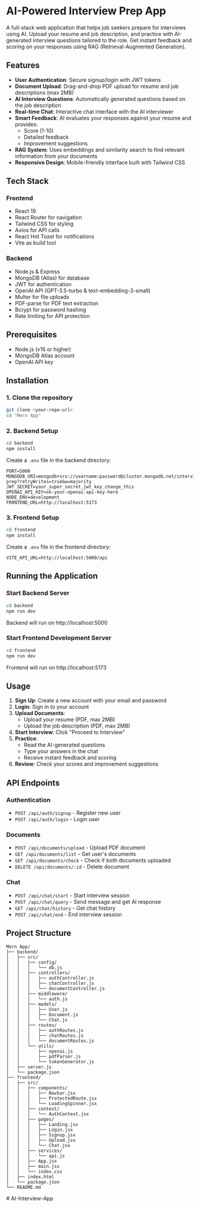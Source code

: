 # AI-Powered Interview Prep App

A full-stack web application that helps job seekers prepare for interviews using AI. Upload your resume and job description, and practice with AI-generated interview questions tailored to the role. Get instant feedback and scoring on your responses using RAG (Retrieval-Augmented Generation).

## Features

- **User Authentication**: Secure signup/login with JWT tokens
- **Document Upload**: Drag-and-drop PDF upload for resume and job descriptions (max 2MB)
- **AI Interview Questions**: Automatically generated questions based on the job description
- **Real-time Chat**: Interactive chat interface with the AI interviewer
- **Smart Feedback**: AI evaluates your responses against your resume and provides:
  - Score (1-10)
  - Detailed feedback
  - Improvement suggestions
- **RAG System**: Uses embeddings and similarity search to find relevant information from your documents
- **Responsive Design**: Mobile-friendly interface built with Tailwind CSS

## Tech Stack

### Frontend
- React 19
- React Router for navigation
- Tailwind CSS for styling
- Axios for API calls
- React Hot Toast for notifications
- Vite as build tool

### Backend
- Node.js & Express
- MongoDB (Atlas) for database
- JWT for authentication
- OpenAI API (GPT-3.5-turbo & text-embedding-3-small)
- Multer for file uploads
- PDF-parse for PDF text extraction
- Bcrypt for password hashing
- Rate limiting for API protection

## Prerequisites

- Node.js (v16 or higher)
- MongoDB Atlas account
- OpenAI API key

## Installation

### 1. Clone the repository

```bash
git clone <your-repo-url>
cd "Mern App"
```

### 2. Backend Setup

```bash
cd backend
npm install
```

Create a `.env` file in the backend directory:

```env
PORT=5000
MONGODB_URI=mongodb+srv://username:password@cluster.mongodb.net/interview-prep?retryWrites=true&w=majority
JWT_SECRET=your_super_secret_jwt_key_change_this
OPENAI_API_KEY=sk-your-openai-api-key-here
NODE_ENV=development
FRONTEND_URL=http://localhost:5173
```

### 3. Frontend Setup

```bash
cd frontend
npm install
```

Create a `.env` file in the frontend directory:

```env
VITE_API_URL=http://localhost:5000/api
```

## Running the Application

### Start Backend Server

```bash
cd backend
npm run dev
```

Backend will run on http://localhost:5000

### Start Frontend Development Server

```bash
cd frontend
npm run dev
```

Frontend will run on http://localhost:5173

## Usage

1. **Sign Up**: Create a new account with your email and password
2. **Login**: Sign in to your account
3. **Upload Documents**:
   - Upload your resume (PDF, max 2MB)
   - Upload the job description (PDF, max 2MB)
4. **Start Interview**: Click "Proceed to Interview"
5. **Practice**:
   - Read the AI-generated questions
   - Type your answers in the chat
   - Receive instant feedback and scoring
6. **Review**: Check your scores and improvement suggestions

## API Endpoints

### Authentication
- `POST /api/auth/signup` - Register new user
- `POST /api/auth/login` - Login user

### Documents
- `POST /api/documents/upload` - Upload PDF document
- `GET /api/documents/list` - Get user's documents
- `GET /api/documents/check` - Check if both documents uploaded
- `DELETE /api/documents/:id` - Delete document

### Chat
- `POST /api/chat/start` - Start interview session
- `POST /api/chat/query` - Send message and get AI response
- `GET /api/chat/history` - Get chat history
- `POST /api/chat/end` - End interview session

## Project Structure

```
Mern App/
├── backend/
│   ├── src/
│   │   ├── config/
│   │   │   └── db.js
│   │   ├── controllers/
│   │   │   ├── authController.js
│   │   │   ├── chatController.js
│   │   │   └── documentController.js
│   │   ├── middleware/
│   │   │   └── auth.js
│   │   ├── models/
│   │   │   ├── User.js
│   │   │   ├── Document.js
│   │   │   └── Chat.js
│   │   ├── routes/
│   │   │   ├── authRoutes.js
│   │   │   ├── chatRoutes.js
│   │   │   └── documentRoutes.js
│   │   └── utils/
│   │       ├── openai.js
│   │       ├── pdfParser.js
│   │       └── tokenGenerator.js
│   ├── server.js
│   └── package.json
├── frontend/
│   ├── src/
│   │   ├── components/
│   │   │   ├── Navbar.jsx
│   │   │   ├── ProtectedRoute.jsx
│   │   │   └── LoadingSpinner.jsx
│   │   ├── context/
│   │   │   └── AuthContext.jsx
│   │   ├── pages/
│   │   │   ├── Landing.jsx
│   │   │   ├── Login.jsx
│   │   │   ├── Signup.jsx
│   │   │   ├── Upload.jsx
│   │   │   └── Chat.jsx
│   │   ├── services/
│   │   │   └── api.js
│   │   ├── App.jsx
│   │   ├── main.jsx
│   │   └── index.css
│   ├── index.html
│   └── package.json
└── README.md
```



#   A I - I n t e r v i e w - A p p 
 
 
